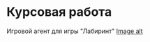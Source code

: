 # Курсовая работа
Игровой агент для игры "Лабиринт"
[Image alt](https://github.com/bor1bro/i-walk-a-lonely-road/raw/Coursevaya/image.png)
